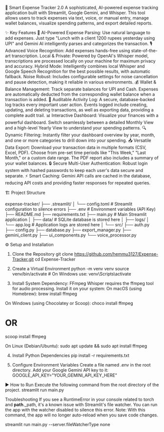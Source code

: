 🚀 Smart Expense Tracker 2.0
A sophisticated, AI-powered expense tracking application built with Streamlit, Google Gemini, and Whisper. This tool allows users to track expenses via text, voice, or manual entry, manage wallet balances, visualize spending patterns, and export detailed reports.

✨ Key Features
🧠 AI-Powered Expense Parsing: Use natural language to add expenses. Just type "Lunch with a client 1200 rupees yesterday using UPI" and Gemini AI intelligently parses and categorizes the transaction.
🎙️ Advanced Voice Recognition: Add expenses hands-free using state-of-the-art transcription.
Local & Private: Powered by OpenAI's Whisper model, transcriptions are processed locally on your machine for maximum privacy and accuracy.
Hybrid Mode: Intelligently combines local Whisper and Google Speech Recognition for the best possible results, with automatic fallback.
Noise Robust: Includes configurable settings for noise cancellation and pause detection, making it reliable in various environments.
💰 Wallet & Balance Management:
Track separate balances for UPI and Cash.
Expenses are automatically deducted from the corresponding wallet balance when a transaction is added.
📜 Auditable Activity Log:
A secure, database-backed log tracks every important user action.
Events logged include creating, updating, and deleting transactions, as well as exporting data, providing a complete audit trail.
📊 Interactive Dashboard: Visualize your finances with a powerful dashboard. Switch seamlessly between a detailed Monthly View and a high-level Yearly View to understand your spending patterns.
🔍 Dynamic Filtering: Instantly filter your dashboard overview by year, month, and one or more categories to drill down into your spending.
📤 Versatile Data Export: Download your transaction data in multiple formats (CSV, Excel, PDF). Choose from pre-set time periods like "This Week," "Last Month," or a custom date range. The PDF report also includes a summary of your wallet balances.
🔒 Secure Multi-User Authentication: Robust login system with hashed passwords to keep each user's data secure and separate.
⚡ Smart Caching: Gemini API calls are cached in the database, reducing API costs and providing faster responses for repeated queries.

🏗️ Project Structure

expense-tracker/
├── .streamlit/
│   └── config.toml        # Streamlit configuration to silence errors
├── .env                   # Environment variables (API Key)
├── README.md
├── requirements.txt
├── main.py                # Main Streamlit application
│
├── data/                  # SQLite database is stored here
│
├── logs/
│   └── app.log            # Application logs are stored here
│
└── src/
    ├── auth.py
    ├── config.py
    ├── database.py
    ├── export_manager.py
    ├── gemini_client.py
    ├── ui_components.py
    └── voice_processor.py

⚙️ Setup and Installation
1. Clone the Repository 
git clone https://github.com/hemmu3127/Expense-Tracker.git
cd Expense-Tracker

2. Create a Virtual Environment
python -m venv venv
source venv/bin/activate  # On Windows use: venv\Scripts\activate

3. Install System Dependency: FFmpeg
Whisper requires the ffmpeg tool for audio processing. Install it on your system:
On macOS (using Homebrew):
brew install ffmpeg

On Windows (using Chocolatey or Scoop):
choco install ffmpeg
# OR
scoop install ffmpeg

On Linux (Debian/Ubuntu):
sudo apt update && sudo apt install ffmpeg

4. Install Python Dependencies
pip install -r requirements.txt

5. Configure Environment Variables
Create a file named .env in the root directory.
Add your Google Gemini API key to it:
GOOGLE_API_KEY="YOUR_GEMINI_API_KEY_HERE"

▶️ How to Run
Execute the following command from the root directory of the project.
streamlit run main.py

Troubleshooting
If you see a RuntimeError in your console related to torch and __path__._path, it's a known issue with Streamlit's file watcher. You can run the app with the watcher disabled to silence this error. Note: With this command, the app will no longer auto-reload when you save code changes.

streamlit run main.py --server.fileWatcherType none
